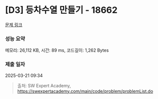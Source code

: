 # [D3] 등차수열 만들기 - 18662 

[문제 링크](https://swexpertacademy.com/main/code/problem/problemDetail.do?contestProbId=AYo-e9EKmGoDFAQI) 

### 성능 요약

메모리: 26,112 KB, 시간: 89 ms, 코드길이: 1,262 Bytes

### 제출 일자

2025-03-21 09:34



> 출처: SW Expert Academy, https://swexpertacademy.com/main/code/problem/problemList.do